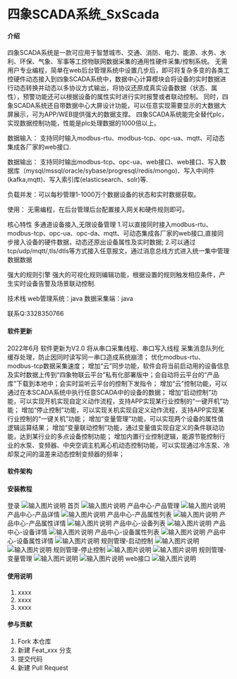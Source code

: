 # 四象SCADA系统_SxScada

#### 介绍
四象SCADA系统是一款可应用于智慧城市、交通、消防、电力、能源、水务、水利、环保、气象、军事等工控物联网数据采集的通用性硬件采集/控制系统。
无需用户专业编程，简单在web后台管理系统中设置几步后，即可将复杂多变的各类工控硬件动态接入到四象SCADA系统中，数据中心计算模块会将设备的实时数据进行动态转换并动态以多协议方式输出，将协议还原成真实设备数据（状态、属性），预警功能还可以根据设备的属性实时进行实时报警或者联动控制。
同时，四象SCADA系统还自带数据中心大屏设计功能，可以任意实现需要显示的大数据大屏展示，可为APP/WEB提供强大的数据支撑。
四象SCADA系统能完全替代plc，实现数据控制功能，性能是plc处理数据的1000倍以上。

数据输入：
支持同时输入modbus-rtu、modbus-tcp、opc-ua、mqtt、可动态集成各厂家的web接口.

数据输出：
支持同时输出modbus-tcp、opc-ua、web接口、web接口、写入数据库（mysql/mssql/oracle/sybase/progresql/redis/mongo)、写入中间件(kafka,mqtt)、写入索引库(elasticsearch、solr)等.

负载并发：可以每秒管理1-1000万个数据设备的状态和实时数据获取。

使用：
无需编程，在后台管理后台配置接入网关和硬件规则即可。

核心特性
多通道设备接入,无限设备管理
1.可以直接同时接入modbus-rtu、modbus-tcp、opc-ua、opc-da、mqtt、可动态集成各厂家的web接口,直接同步接入设备的硬件数据，动态还原出设备属性及实时数据;
2.可以通过tcp/udp/mqtt/,tls/dtls等方式接入任意报文，通过消息总线方式进入统一集中管理数据数据

强大的规则引擎
强大的可视化规则编辑功能，根据设置的规则触发相应条件，产生实时设备告警及场景联动控制.

技术栈
web管理系统：java
数据采集端：java

联系Q:3328350766

#### 软件更新
2022年6月 软件更新为V2.0
将从串口采集线程、串口写入线程 采集消息队列化缓存处理，防止因同时读写同一串口造成系统崩溃；
优化modbus-rtu、modbus-tcp数据采集速度；
增加“云”同步功能，软件会将当前启动用的设备信息及实时数据上传到“四象物联云平台”私有化部署版中；会自动将云平台的“产品库”下载到本地中；会实时监听云平台的控制下发指令；
增加“云”控制功能，可以通过在本SCADA系统中执行任意SCADA中的设备的数据；
增加“启动控制”功能，可以实现开机实现自定义动作流程，支持APP实现某行业控制的“一键开机”功能；
增加“停止控制”功能，可以实现关机实现自定义动作流程，支持APP实现某行业控制的“一键关机”功能；
增加“变量管理”功能，可以实现两个设备的属性值逻辑运算结果；
增加“变量联动控制”功能，通过变量值实现自定义的条件联动功能，达到某行业的多点设备控制功能；
增加内置行业控制逻辑，能源节能控制行业的水泵、变频器、中央空调主机离心机动态控制功能，可以实现通过冷冻泵、冷却泵之间的温差来动态控制变频器的频率；

#### 软件架构



#### 安装教程
登录
![输入图片说明](https://images.gitee.com/uploads/images/2021/0904/123041_02e64601_4923370.png "登录.png")
首页
![输入图片说明](%E9%A6%96%E9%A1%B5.png)
产品中心-产品管理
![输入图片说明](%E4%BA%A7%E5%93%81%E7%AE%A1%E7%90%86.png)
产品中心-产品详情
![输入图片说明](https://images.gitee.com/uploads/images/2021/0904/123117_f2cd1a21_4923370.png "产品详情.png")
产品中心-产品属性列表
![输入图片说明](https://images.gitee.com/uploads/images/2021/0904/123132_5d9e128f_4923370.png "产品属性列表.png")
产品中心-产品属性详情
![输入图片说明](https://images.gitee.com/uploads/images/2021/0904/123140_411a9428_4923370.png "产品属性详情png.png")
产品中心-设备列表
![输入图片说明](%E8%AE%BE%E5%A4%87%E5%88%97%E8%A1%A8.png)
产品中心-设备详情
![输入图片说明](https://images.gitee.com/uploads/images/2021/0904/123324_0ca0f36e_4923370.png "设备详情.png")
产品中心-设备属性列表
![输入图片说明](https://images.gitee.com/uploads/images/2021/0904/123336_19047e19_4923370.png "设备属性列表.png")
产品中心-设备属性详情
![输入图片说明](https://images.gitee.com/uploads/images/2021/0904/123345_11781da8_4923370.png "设备属性详情.png")
规则管理-启动控制
![输入图片说明](%E5%90%AF%E5%8A%A8%E6%8E%A7%E5%88%B6%E5%88%97%E8%A1%A8.png)
![输入图片说明](%E5%90%AF%E5%8A%A8%E6%8E%A7%E5%88%B6%E7%BC%96%E8%BE%91.png)
规则管理-停止控制
![输入图片说明](%E5%81%9C%E6%AD%A2%E6%8E%A7%E5%88%B6%E5%88%97%E8%A1%A8.png)
![输入图片说明](%E5%81%9C%E6%AD%A2%E6%8E%A7%E5%88%B6%E7%BC%96%E8%BE%91.png)
规则管理-变量管理
![输入图片说明](%E5%8F%98%E9%87%8F%E7%AE%A1%E7%90%86%E5%88%97%E8%A1%A8.png)
![输入图片说明](%E5%8F%98%E9%87%8F%E7%AE%A1%E7%90%86%E7%BC%96%E8%BE%91.png)
web接口
![输入图片说明](%E6%8E%A5%E5%8F%A3%E5%88%97%E8%A1%A8.png)

#### 使用说明

1.  xxxx
2.  xxxx
3.  xxxx

#### 参与贡献

1.  Fork 本仓库
2.  新建 Feat_xxx 分支
3.  提交代码
4.  新建 Pull Request

